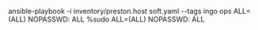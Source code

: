 ansible-playbook -i inventory/preston.host soft.yaml --tags ingo
ops     ALL=(ALL) NOPASSWD: ALL
%sudo     ALL=(ALL) NOPASSWD: ALL
